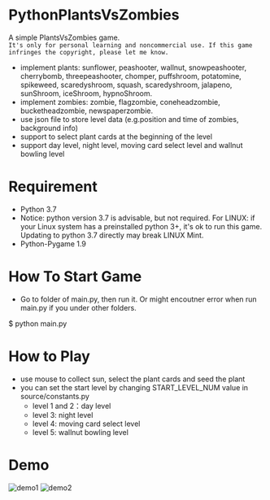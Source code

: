 # PythonPlantsVsZombies
  A simple PlantsVsZombies game. <br>
  `It's only for personal learning and noncommercial use. If this game infringes the copyright, please let me know.`
* implement plants: sunflower, peashooter, wallnut, snowpeashooter, cherrybomb, threepeashooter, chomper, puffshroom, potatomine, spikeweed, scaredyshroom, squash, scaredyshroom, jalapeno, sunShroom, iceShroom, hypnoShroom.
* implement zombies: zombie, flagzombie, coneheadzombie, bucketheadzombie, newspaperzombie.
* use json file to store level data (e.g.position and time of zombies, background info)
* support to select plant cards at the beginning of the level
* support day level, night level, moving card select level and wallnut bowling level

# Requirement
* Python 3.7 
* Notice: python version 3.7 is advisable, but not required. For LINUX: if your Linux system has a preinstalled python 3+, it's ok to run this game. Updating to python 3.7 directly may break LINUX Mint.
* Python-Pygame 1.9

# How To Start Game
* Go to folder of main.py, then run it. Or might encoutner error when run main.py if you under other folders.

$ python main.py

# How to Play
* use mouse to collect sun, select the plant cards and seed the plant 
* you can set the start level by changing START_LEVEL_NUM value in source/constants.py
  * level 1 and 2：day level
  * level 3: night level
  * level 4: moving card select level
  * level 5: wallnut bowling level

# Demo
![demo1](https://raw.githubusercontent.com/marblexu/PythonPlantsVsZombies/master/demo/demo1.jpg)
![demo2](https://raw.githubusercontent.com/marblexu/PythonPlantsVsZombies/master/demo/demo2.jpg)


